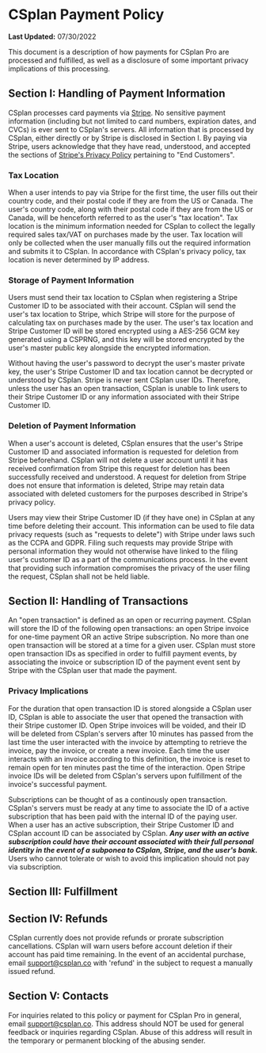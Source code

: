 # CSplan Payment Policy
**Last Updated:** 07/30/2022

This document is a description of how payments for CSplan Pro are processed and fulfilled, as well as a disclosure of some important privacy implications of this processing.

## Section I: Handling of Payment Information
CSplan processes card payments via [Stripe](https://stripe.com). No sensitive payment information (including but not limited to card numbers, expiration dates, and CVCs) is ever sent to CSplan's servers. All information that is processed by CSplan, either directly or by Stripe is disclosed in Section I. By paying via Stripe, users acknowledge that they have read, understood, and accepted the sections of [Stripe's Privacy Policy](https://stripe.com/privacy) pertaining to "End Customers".

### Tax Location
When a user intends to pay via Stripe for the first time, the user fills out their country code, and their postal code if they are from the US or Canada. The user's country code, along with their postal code if they are from the US or Canada, will be henceforth referred to as the user's "tax location". Tax location is the minimum information needed for CSplan to collect the legally required sales tax/VAT on purchases made by the user. Tax location will only be collected when the user manually fills out the required information and submits it to CSplan. In accordance with CSplan's privacy policy, tax location is never determined by IP address.

### Storage of Payment Information
Users must send their tax location to CSplan when registering a Stripe Customer ID to be associated with their account. CSplan will send the user's tax location to Stripe, which Stripe will store for the purpose of calculating tax on purchases made by the user. The user's tax location and Stripe Customer ID will be stored encrypted using a AES-256 GCM key generated using a CSPRNG, and this key will be stored encrypted by the user's master public key alongside the encrypted information.

Without having the user's password to decrypt the user's master private key, the user's Stripe Customer ID and tax location cannot be decrypted or understood by CSplan. Stripe is never sent CSplan user IDs. Therefore, unless the user has an open transaction, CSplan is unable to link users to their Stripe Customer ID or any information associated with their Stripe Customer ID.

### Deletion of Payment Information
When a user's account is deleted, CSplan ensures that the user's Stripe Customer ID and associated information is requested for deletion from Stripe beforehand. CSplan will not delete a user account until it has received confirmation from Stripe this request for deletion has been successfully received and understood. A request for deletion from Stripe does not ensure that information is deleted, Stripe may retain data associated with deleted customers for the purposes described in Stripe's privacy policy.

Users may view their Stripe Customer ID (if they have one) in CSplan at any time before deleting their account. This information can be used to file data privacy requests (such as "requests to delete") with Stripe under laws such as the CCPA and GDPR. Filing such requests may provide Stripe with personal information they would not otherwise have linked to the filing user's customer ID as a part of the communications process. In the event that providing such information compromises the privacy of the user filing the request, CSplan shall not be held liable.

## Section II: Handling of Transactions
An "open transaction" is defined as an open or recurring payment. CSplan will store the ID of the following open transactions: an open Stripe invoice for one-time payment OR an active Stripe subscription. No more than one open transaction will be stored at a time for a given user. CSplan must store open transaction IDs as specified in order to fulfill payment events, by associating the invoice or subscription ID of the payment event sent by Stripe with the CSplan user that made the payment.

### Privacy Implications
For the duration that open transaction ID is stored alongside a CSplan user ID, CSplan is able to associate the user that opened the transaction with their Stripe customer ID. Open Stripe invoices will be voided, and their ID will be deleted from CSplan's servers after 10 minutes has passed from the last time the user interacted with the invoice by attempting to retrieve the invoice, pay the invoice, or create a new invoice. Each time the user interacts with an invoice according to this definition, the invoice is reset to remain open for ten minutes past the time of the interaction. Open Stripe invoice IDs will be deleted from CSplan's servers upon fulfillment of the invoice's successful payment.

Subscriptions can be thought of as a continously open transaction. CSplan's servers must be ready at any time to associate the ID of a active subscription that has been paid with the internal ID of the paying user. When a user has an active subscription, their Stripe Customer ID and CSplan account ID can be associated by CSplan. ***Any user with an active subscription could have their account associated with their full personal identity in the event of a subponea to CSplan, Stripe, and the user's bank.*** Users who cannot tolerate or wish to avoid this implication should not pay via subscription.

## Section III: Fulfillment

## Section IV: Refunds
CSplan currently does not provide refunds or prorate subscription cancellations. CSplan will warn users before account deletion if their account has paid time remaining. In the event of an accidental purchase, email [support@csplan.co](mailto:support@csplan.co) with 'refund' in the subject to request a manually issued refund.

## Section V: Contacts
For inquiries related to this policy or payment for CSplan Pro in general, email [support@csplan.co](mailto:support@csplan.co). This address should NOT be used for general feedback or inquiries regarding CSplan. Abuse of this address will result in the temporary or permanent blocking of the abusing sender.
